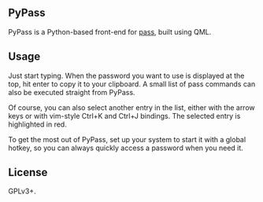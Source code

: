 ## PyPass
PyPass is a Python-based front-end for [pass](http://www.passwordstore.org/), 
built using QML.

## Usage
Just start typing. When the password you want to use is displayed at the top, 
hit enter to copy it to your clipboard. A small list of pass commands can also 
be executed straight from PyPass.

Of course, you can also select another entry in the list, either with the 
arrow keys or with vim-style Ctrl+K and Ctrl+J bindings. The selected entry is 
highlighted in red.

To get the most out of PyPass, set up your system to start it with a global 
hotkey, so you can always quickly access a password when you need it.

## License
GPLv3+.
